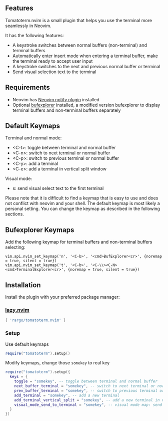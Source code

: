 ## Features

Tomatoterm.nvim is a small plugin that helps you use the terminal more seamlessly in Neovim.

It has the following features:

- A keystroke switches between normal buffers (non-terminal) and terminal buffers
- Automatically enter insert mode when entering a terminal buffer, make the terminal ready to accept user input
- A keystroke switches to the next and previous normal buffer or terminal
- Send visual selection text to the terminal

## Requirements

- Neovim has [Neovim notify plugin](https://github.com/rcarriga/nvim-notify) installed
- Optional [bufexplorer](https://github.com/rargo/bufexplorer) installed, a modified version bufexplorer to display terminal buffers and non-terminal buffers separately

## Default Keymaps

Terminal and normal mode:

- <C-t\>:  toggle between terminal and normal buffer
- <C-n\>:  switch to next terminal or normal buffer
- <C-p\>:  switch to previous terminal or normal buffer
- <C-y\>:  add a terminal
- <C-e\>:  add a terminal in vertical split window


Visual mode:

- s: send visual select text to the first terminal

Please note that it is difficult to find a keymap that is easy to use and does not conflict with neovim and your shell. The default keymap is most likely a personal setting. You can change the keymap as described in the following sections.

## Bufexplorer Keymaps

Add the following keymap for terminal buffers and non-terminal buffers selecting:

```
vim.api.nvim_set_keymap('n', '<C-b>', '<cmd>BufExplorer<cr>', {noremap = true, silent = true})
vim.api.nvim_set_keymap('t', '<C-b>', '<C-\\><C-N><cmd>TerminalExplorer<cr>', {noremap = true, silent = true})
```

## Installation

Install the plugin with your preferred package manager:

### [lazy.nvim](https://github.com/folke/lazy.nvim)

```lua
{ 'rargo/tomatoterm.nvim' }
```

### Setup

Use default keymaps
```lua
require("tomatoterm").setup()
```

Modify keymaps, change those `somekey` to real key
```lua
require("tomatoterm").setup({
  keys = {
    toggle = "somekey", -- toggle between terminal and normal buffer
    next_buffer_terminal = "somekey", -- switch to next terminal or normal buffer
    prev_buffer_terminal = "somekey", -- switch to previous terminal or normal buffer
    add_terminal = "somekey", -- add a new terminal
    add_terminal_vertical_split = "somekey", -- add a new terminal in vertical split window
    visual_mode_send_to_terminal = "somekey", -- visual mode map: send visual select text to the first terminal
  }
})
```
